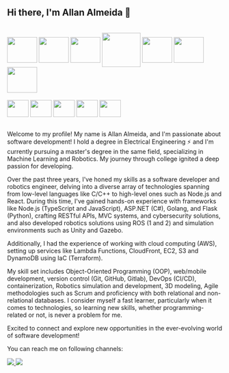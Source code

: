 ## Hi there, I'm Allan Almeida 👋

<div style="display: inline_block"><br>
  <img align="center" height="60" width="70" src="https://cdn.jsdelivr.net/gh/devicons/devicon@latest/icons/c/c-original.svg" />
  <img align="center" height="60" width="70" src="https://cdn.jsdelivr.net/gh/devicons/devicon@latest/icons/cplusplus/cplusplus-plain.svg" />
  <img align="center" height="60" width="70" src="https://cdn.jsdelivr.net/gh/devicons/devicon@latest/icons/nodejs/nodejs-original-wordmark.svg" />
  <img align="center" height="80" width="90" src="https://cdn.jsdelivr.net/gh/devicons/devicon@latest/icons/ros/ros-original-wordmark.svg" />
  <img align="center" height="60" width="70" src="https://cdn.jsdelivr.net/gh/devicons/devicon@latest/icons/typescript/typescript-original.svg" />
  <img align="center" height="60" width="70" src="https://cdn.jsdelivr.net/gh/devicons/devicon@latest/icons/amazonwebservices/amazonwebservices-original-wordmark.svg" />
  <img align="center" height="60" width="70" src="https://cdn.jsdelivr.net/gh/devicons/devicon@latest/icons/dynamodb/dynamodb-original.svg" />
  
  <br>
</div>

<div style="display: inline_block"><br>
  
  <img align="center" height="40" width="50" src="https://cdn.jsdelivr.net/gh/devicons/devicon@latest/icons/csharp/csharp-original.svg" />
  <img align="center" height="40" width="50" src="https://cdn.jsdelivr.net/gh/devicons/devicon@latest/icons/go/go-original-wordmark.svg" />
  <img align="center" height="40" width="50" src="https://cdn.jsdelivr.net/gh/devicons/devicon@latest/icons/java/java-original-wordmark.svg" />
  <img align="center" height="40" width="50" src="https://cdn.jsdelivr.net/gh/devicons/devicon@latest/icons/python/python-original.svg" />
  <img align="center" height="40" width="50" src="https://cdn.jsdelivr.net/gh/devicons/devicon@latest/icons/react/react-original-wordmark.svg" />    
</div>
<br/>

Welcome to my profile! My name is Allan Almeida, and I'm passionate about software development! I hold a degree in Electrical Engineering ⚡️ and I'm currently pursuing a master's degree in the same field, specializing in Machine Learning and Robotics. My journey through college ignited a deep passion for developing.

Over the past three years, I've honed my skills as a software developer and robotics engineer, delving into a diverse array of technologies spanning from low-level languages like C/C++ to high-level ones such as Node.js and React. During this time, I've gained hands-on experience with frameworks like Node.js (TypeScript and JavaScript), ASP.NET (C#), Golang, and Flask (Python), crafting RESTful APIs, MVC systems, and cybersecurity solutions, and also developed robotics solutions using ROS (1 and 2) and simulation environments such as Unity and Gazebo.

Additionally, I had the experience of working with cloud computing (AWS), setting up services like Lambda Functions, CloudFront, EC2, S3 and DynamoDB using IaC (Terraform).

My skill set includes Object-Oriented Programming (OOP), web/mobile development, version control (Git, GitHub, Gitlab), DevOps (CI/CD), containerization, Robotics simulation and development, 3D modeling, Agile methodologies such as Scrum and proficiency with both relational and non-relational databases. I consider myself a fast learner, particularly when it comes to technologies, so learning new skills, whether programming-related or not, is never a problem for me.

Excited to connect and explore new opportunities in the ever-evolving world of software development!

You can reach me on following channels:

<p align="left">
  <a href="https://www.linkedin.com/in/allan-almeida-419521a3/">
        <img src="https://img.shields.io/badge/linkedin-%230077B5.svg?&style=for-the-badge&logo=linkedin&logoColor=white" />
    </a>
    <a href="mailto:asallan3@gmail.com">
        <img src="https://img.shields.io/badge/Gmail-D14836?style=for-the-badge&logo=gmail&logoColor=white" />        
    </a>
</p>
